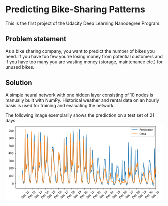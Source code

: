 # Predicting Bike-Sharing Patterns
This is the first project of the Udacity Deep Learning Nanodegree Program.  

## Problem statement
As a bike sharing company, you want to predict the number of bikes you need. If you have too few you're losing money from potential customers and if you have too many you are wasting money (storage, maintenance etc.) for unused bikes.

## Solution
A simple neural network with one hidden layer consisting of 10 nodes is manually built with NumPy. Historical weather and rental data on an hourly basis is used for training and evaluating the network.
  
The following image exemplarily shows the prediction on a test set of 21 days:
![Prediction Image](/results.png)
